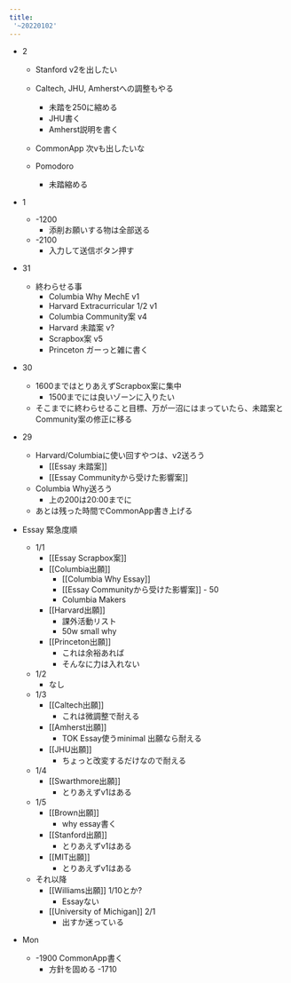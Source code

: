 ```yaml
---
title:
 '~20220102'
---
```


- 2
    - Stanford v2を出したい
    - Caltech, JHU, Amherstへの調整もやる
        - 未踏を250に縮める
        - JHU書く
        - Amherst説明を書く
    - CommonApp 次vも出したいな

    - Pomodoro
        - 未踏縮める
- 1
    - -1200
        - 添削お願いする物は全部送る
    - -2100
        - 入力して送信ボタン押す

- 31
    - 終わらせる事
        - Columbia Why MechE v1
        - Harvard Extracurricular 1/2 v1
        - Columbia Community案 v4
        - Harvard 未踏案 v?
        - Scrapbox案 v5
        - Princeton ガーっと雑に書く
- 30
    - 1600まではとりあえずScrapbox案に集中
        - 1500までには良いゾーンに入りたい
    - そこまでに終わらせること目標、万が一沼にはまっていたら、未踏案とCommunity案の修正に移る
- 29
    - Harvard/Columbiaに使い回すやつは、v2送ろう
        - [[Essay 未踏案]]
        - [[Essay Communityから受けた影響案]]
    - Columbia Why送ろう
        - 上の200は20:00までに
    - あとは残った時間でCommonApp書き上げる




- Essay 緊急度順
    - 1/1
        - [[Essay Scrapbox案]]
        - [[Columbia出願]]
            - [[Columbia Why Essay]]
            - [[Essay Communityから受けた影響案]] - 50
            - Columbia Makers
        - [[Harvard出願]]
            - 課外活動リスト
            - 50w small why
        - [[Princeton出願]]
            - これは余裕あれば
            - そんなに力は入れない
    - 1/2
        - なし
    - 1/3
        - [[Caltech出願]]
            - これは微調整で耐える
        - [[Amherst出願]]
            - TOK Essay使うminimal 出願なら耐える
        - [[JHU出願]]
            - ちょっと改変するだけなので耐える
    - 1/4
        - [[Swarthmore出願]]
            - とりあえずv1はある
    - 1/5
        - [[Brown出願]]
            - why essay書く
        - [[Stanford出願]]
            - とりあえずv1はある
        - [[MIT出願]]
            - とりあえずv1はある
    - それ以降
        - [[Williams出願]] 1/10とか?
            - Essayない
        - [[University of Michigan]] 2/1
            - 出すか迷っている

- Mon
    - -1900 CommonApp書く
        - 方針を固める -1710

